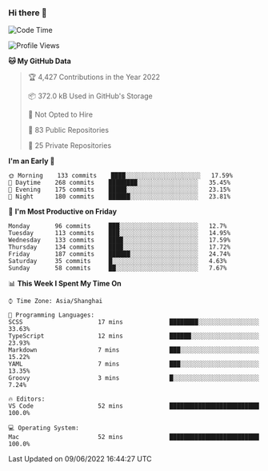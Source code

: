 ### Hi there 👋

<!--
**qbosen/qbosen** is a ✨ _special_ ✨ repository because its `README.md` (this file) appears on your GitHub profile.

Here are some ideas to get you started:

- 🔭 I’m currently working on ...
- 🌱 I’m currently learning ...
- 👯 I’m looking to collaborate on ...
- 🤔 I’m looking for help with ...
- 💬 Ask me about ...
- 📫 How to reach me: ...
- 😄 Pronouns: ...
- ⚡ Fun fact: ...
-->

<!--START_SECTION:waka-->
![Code Time](http://img.shields.io/badge/Code%20Time-0%20secs-blue)

![Profile Views](http://img.shields.io/badge/Profile%20Views-2-blue)

**🐱 My GitHub Data** 

> 🏆 4,427 Contributions in the Year 2022
 > 
> 📦 372.0 kB Used in GitHub's Storage 
 > 
> 🚫 Not Opted to Hire
 > 
> 📜 83 Public Repositories 
 > 
> 🔑 25 Private Repositories  
 > 
**I'm an Early 🐤** 

```text
🌞 Morning    133 commits    ████░░░░░░░░░░░░░░░░░░░░░   17.59% 
🌆 Daytime    268 commits    ████████░░░░░░░░░░░░░░░░░   35.45% 
🌃 Evening    175 commits    █████░░░░░░░░░░░░░░░░░░░░   23.15% 
🌙 Night      180 commits    ██████░░░░░░░░░░░░░░░░░░░   23.81%

```
📅 **I'm Most Productive on Friday** 

```text
Monday       96 commits     ███░░░░░░░░░░░░░░░░░░░░░░   12.7% 
Tuesday      113 commits    ███░░░░░░░░░░░░░░░░░░░░░░   14.95% 
Wednesday    133 commits    ████░░░░░░░░░░░░░░░░░░░░░   17.59% 
Thursday     134 commits    ████░░░░░░░░░░░░░░░░░░░░░   17.72% 
Friday       187 commits    ██████░░░░░░░░░░░░░░░░░░░   24.74% 
Saturday     35 commits     █░░░░░░░░░░░░░░░░░░░░░░░░   4.63% 
Sunday       58 commits     ██░░░░░░░░░░░░░░░░░░░░░░░   7.67%

```


📊 **This Week I Spent My Time On** 

```text
⌚︎ Time Zone: Asia/Shanghai

💬 Programming Languages: 
SCSS                     17 mins             ████████░░░░░░░░░░░░░░░░░   33.63% 
TypeScript               12 mins             ██████░░░░░░░░░░░░░░░░░░░   23.93% 
Markdown                 7 mins              ███░░░░░░░░░░░░░░░░░░░░░░   15.22% 
YAML                     7 mins              ███░░░░░░░░░░░░░░░░░░░░░░   13.35% 
Groovy                   3 mins              █░░░░░░░░░░░░░░░░░░░░░░░░   7.24%

🔥 Editors: 
VS Code                  52 mins             █████████████████████████   100.0%

💻 Operating System: 
Mac                      52 mins             █████████████████████████   100.0%

```


 Last Updated on 09/06/2022 16:44:27 UTC
<!--END_SECTION:waka-->
